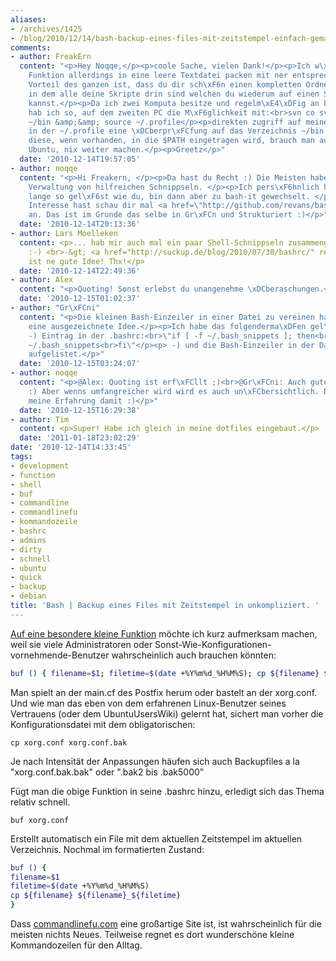 ```yaml
---
aliases:
- /archives/1425
- /blog/2010/12/14/bash-backup-eines-files-mit-zeitstempel-einfach-gemacht
comments:
- author: FreakErn
  content: "<p>Hey Noqqe,</p><p>coole Sache, vielen Dank!</p><p>Ich w\xFCrde diese
    Funktion allerdings in eine leere Textdatei packen mit ner entsprechenden shebang-zeile.</p><p>Der
    Vorteil des ganzen ist, dass du dir sch\xF6n einen kompletten Ordner anlegen kannst,
    in dem alle deine Skripte drin sind welchen du wiederum auf einen SVN-Server packen
    kannst.</p><p>Da ich zwei Komputa besitze und regelm\xE4\xDFig an beiden arbeite,
    hab ich so, auf dem zweiten PC die M\xF6glichkeit mit:<br>svn co svn://myServer/bin/trunk
    ~/bin &amp;&amp; source ~/.profile</p><p>direkten zugriff auf meine skripte!</p><p>Da
    in der ~/.profile eine \xDCberpr\xFCfung auf das Verzeichnis ~/bin existiert und
    diese, wenn vorhanden, in die $PATH eingetragen wird, brauch man auch sonst, unter
    Ubuntu, nix weiter machen.</p><p>Greetz</p>"
  date: '2010-12-14T19:57:05'
- author: noqqe
  content: "<p>Hi Freakern, </p><p>Da hast du Recht :) Die Meisten haben so Ihre eigene
    Verwaltung von hilfreichen Schnippseln. </p><p>Ich pers\xF6hnlich habe das auch
    lange so gel\xF6st wie du, bin dann aber zu bash-it gewechselt. </p><p>Wenn du
    Interesse hast schau dir mal <a href=\"http://github.com/revans/bash-it\" rel=\"nofollow\">http://github.com/revans/bash-it/</a>
    an. Das ist im Grunde das selbe in Gr\xFCn und Strukturiert :)</p>"
  date: '2010-12-14T20:13:36'
- author: Lars Moelleken
  content: <p>... hab mir auch mal ein paar Shell-Schnippseln zusammengeschrieben
    :-) <br>-&gt; <a href="http://suckup.de/blog/2010/07/30/bashrc/" rel="nofollow">http://suckup.de/blog/2010/07/30/bashrc/</a></p><p>bash-it
    ist ne gute Idee! Thx!</p>
  date: '2010-12-14T22:49:36'
- author: Alex
  content: "<p>Quoting! Sonst erlebst du unangenehme \xDCberaschungen.</p>"
  date: '2010-12-15T01:02:37'
- author: "Gr\xFCni"
  content: "<p>Die kleinen Bash-Einzeiler in einer Datei zu vereinen halte ich f\xFCr
    eine ausgezeichnete Idee.</p><p>Ich habe das folgenderma\xDFen gel\xF6st:</p><p>
    -) Eintrag in der .bashrc:<br>\"if [ -f ~/.bash_snippets ]; then<br>        .
    ~/.bash_snippets<br>fi\"</p><p> -) und die Bash-Einzeiler in der Datei .bash_snippets
    aufgelistet.</p>"
  date: '2010-12-15T03:24:07'
- author: noqqe
  content: "<p>@Alex: Quoting ist erf\xFCllt ;)<br>@Gr\xFCni: Auch gute M\xF6glichkeit
    :) Aber wenns umfangreicher wird wird es auch un\xFCbersichtlich. Das war zumindest
    meine Erfahrung damit :)</p>"
  date: '2010-12-15T16:29:38'
- author: Tim
  content: <p>Super! Habe ich gleich in meine dotfiles eingebaut.</p>
  date: '2011-01-18T23:02:29'
date: '2010-12-14T14:33:45'
tags:
- development
- function
- shell
- buf
- commandline
- commandlinefu
- kommandozeile
- bashrc
- admins
- dirty
- schnell
- ubuntu
- quick
- backup
- debian
title: 'Bash | Backup eines Files mit Zeitstempel in unkompliziert. '
---
```


[Auf eine besondere kleine Funktion](http://www.commandlinefu.com/commands/view/7292/backup-a-file-with-a-date-time-stamp)
möchte ich kurz aufmerksam machen, weil sie viele Administratoren oder
Sonst-Wie-Konfigurationen-vornehmende-Benutzer wahrscheinlich auch brauchen
könnten:

``` bash
buf () { filename=$1; filetime=$(date +%Y%m%d_%H%M%S); cp ${filename} ${filename}_${filetime}; }
```

Man spielt an der main.cf des Postfix herum oder bastelt an der xorg.conf.
Und wie man das eben von dem erfahrenen Linux-Benutzer seines Vertrauens
(oder dem UbuntuUsersWiki) gelernt hat, sichert man vorher die
Konfigurationsdatei mit dem obligatorischen:

```
cp xorg.conf xorg.conf.bak
```

Je nach Intensität der Anpassungen häufen sich auch Backupfiles a la
"xorg.conf.bak.bak" oder ".bak2 bis .bak5000"

Fügt man die obige Funktion in seine .bashrc hinzu, erledigt sich das Thema
relativ schnell.

```
buf xorg.conf
```

Erstellt automatisch ein File mit dem aktuellen Zeitstempel im aktuellen
Verzeichnis. Nochmal im formatierten Zustand:

``` bash
buf () {
filename=$1
filetime=$(date +%Y%m%d_%H%M%S)
cp ${filename} ${filename}_${filetime}
}
```

Dass [commandlinefu.com](http://commandlinefu.com) eine großartige Site
ist, ist wahrscheinlich für die meisten nichts Neues. Teilweise regnet es
dort wunderschöne kleine Kommandozeilen für den Alltag.
